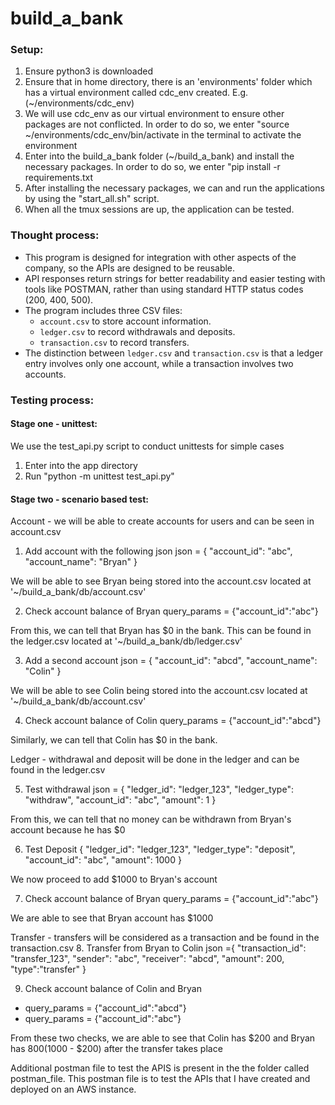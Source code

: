 # build_a_bank
### Setup:
1. Ensure python3 is downloaded
2. Ensure that in home directory, there is an 'environments' folder which has a virtual environment called cdc_env created. E.g. (~/environments/cdc_env)
3. We will use cdc_env as our virtual environment to ensure other packages are not conflicted. In order to do so, we enter "source ~/environments/cdc_env/bin/activate in the terminal to activate the environment
4. Enter into the build_a_bank folder (~/build_a_bank) and install the necessary packages. In order to do so, we enter "pip install -r requirements.txt
5. After installing the necessary packages, we can and run the applications by using the "start_all.sh" script.
6. When all the tmux sessions are up, the application can be tested.

### Thought process:
- This program is designed for integration with other aspects of the company, so the APIs are designed to be reusable.
- API responses return strings for better readability and easier testing with tools like POSTMAN, rather than using standard HTTP status codes (200, 400, 500).
- The program includes three CSV files:
  - `account.csv` to store account information.
  - `ledger.csv` to record withdrawals and deposits.
  - `transaction.csv` to record transfers.
- The distinction between `ledger.csv` and `transaction.csv` is that a ledger entry involves only one account, while a transaction involves two accounts.

### Testing process:
#### Stage one - unittest:
We use the test_api.py script to conduct unittests for simple cases 
1. Enter into the app directory
2. Run "python -m unittest test_api.py" 


#### Stage two - scenario based test:
Account - we will be able to create accounts for users and can be seen in account.csv
1. Add account with the following json
json = {
  "account_id": "abc",
  "account_name": "Bryan"
}

We will be able to see Bryan being stored into the account.csv located at '~/build_a_bank/db/account.csv'

2. Check account balance of Bryan
query_params = {"account_id":"abc"}

From this, we can tell that Bryan has $0 in the bank. This can be found in the ledger.csv located at '~/build_a_bank/db/ledger.csv'

3. Add a second account 
json = {
  "account_id": "abcd",
  "account_name": "Colin"
}

We will be able to see Colin being stored into the account.csv located at '~/build_a_bank/db/account.csv'

4. Check account balance of Colin
query_params = {"account_id":"abcd"}

Similarly, we can tell that Colin has $0 in the bank.

Ledger - withdrawal and deposit will be done in the ledger and can be found in the ledger.csv

5. Test withdrawal 
json = {
  "ledger_id": "ledger_123",
  "ledger_type": "withdraw",
  "account_id": "abc",
  "amount": 1
}

From this, we can tell that no money can be withdrawn from Bryan's account because he has $0

6. Test Deposit
{
  "ledger_id": "ledger_123",
  "ledger_type": "deposit",
  "account_id": "abc",
  "amount": 1000
}

We now proceed to add $1000 to Bryan's account

7. Check account balance of Bryan
query_params = {"account_id":"abc"}

We are able to see that Bryan account has $1000

Transfer - transfers will be considered as a transaction and be found in the transaction.csv 
8. Transfer from Bryan to Colin
json ={
  "transaction_id": "transfer_123",
  "sender": "abc",
  "receiver": "abcd",
  "amount": 200,
  "type":"transfer"
}

9. Check account balance of Colin and Bryan
- query_params = {"account_id":"abcd"}
- query_params = {"account_id":"abc"}

From these two checks, we are able to see that Colin has $200 and Bryan has $800 ($1000 - $200) after the transfer takes place

Additional postman file to test the APIS is present in the the folder called postman_file. This postman file is to test the APIs that I have created and deployed on an AWS instance.